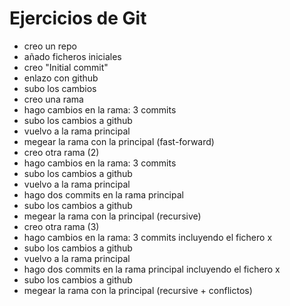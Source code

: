 # Ejercicios de Git

- creo un repo
- añado ficheros iniciales
- creo "Initial commit"
- enlazo con github
- subo los cambios
- creo una rama
- hago cambios en la rama: 3 commits
- subo los cambios a github
- vuelvo a la rama principal
- megear la rama con la principal (fast-forward)
- creo otra rama (2)
- hago cambios en la rama: 3 commits
- subo los cambios a github
- vuelvo a la rama principal
- hago dos commits en la rama principal
- subo los cambios a github
- megear la rama con la principal (recursive)
- creo otra rama (3)
- hago cambios en la rama: 3 commits incluyendo el fichero x
- subo los cambios a github
- vuelvo a la rama principal
- hago dos commits en la rama principal incluyendo el fichero x
- subo los cambios a github
- megear la rama con la principal (recursive + conflictos)
